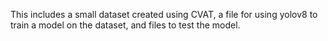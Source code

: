  This includes a small dataset created using CVAT, a file for using yolov8 to train a model on the dataset, and files to test the model. 
